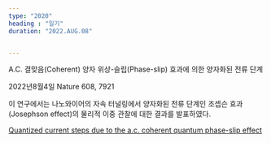 ```yaml
---
type: "2020"
heading : "일기"
duration: "2022.AUG.08"


---
```

 
 
 
 A.C. 결맞음(Coherent) 양자 위상-슬립(Phase-slip) 효과에 의한 양자화된 전류 단계

2022년8월4일 Nature 608, 7921

이 연구에서는 나노와이어의 자속 터널링에서 양자화된 전류 단계인 조셉슨 효과(Josephson effect)의 물리적 이중 관찰에 대한 결과를 발표하였다.
   
 [Quantized current steps due to the a.c. coherent quantum phase-slip effect](https://www.nature.com/articles/s41586-022-04947-z)
 